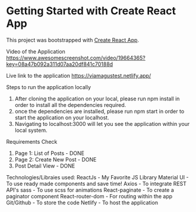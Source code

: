 # Getting Started with Create React App

This project was bootstrapped with [Create React App](https://github.com/facebook/create-react-app).

Video of the Application
https://www.awesomescreenshot.com/video/19664365?key=08a47b092a311d07aa20df841c70188d

Live link to the application
https://viamagustest.netlify.app/

Steps to run the application locally
1. After cloning the application on your local, please run npm install in order to install all the dependencies required.
2. once the dependencies are installed, please run npm start in order to start the application on your localhost.
3. Navigating to localhost:3000 will let you see the application within your local system.


Requirements Check
1. Page 1: List of Posts - DONE
2. Page 2: Create New Post - DONE
3. Post Detail View -  DONE

Technologies/Libraies used:
ReactJs - My Favorite JS Library
Material UI - To use ready made components and save time!
Axios - To integrate REST API's
sass - To use scss for animations
React-paginate - To create a paginator component
React-router-dom - For routing within the app
Git/Github - To store the code
Netlify - To host the application

